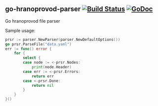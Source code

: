 ## go-hranoprovod-parser [![Build Status](https://travis-ci.org/Hranoprovod/parser.svg)](https://travis-ci.org/Hranoprovod/parser) [![GoDoc](https://godoc.org/github.com/Hranoprovod/parser?status.svg)](https://godoc.org/github.com/Hranoprovod/parser)

Go hranoprovod file parser

Sample usage:

```go
prsr := parser.NewParser(parser.NewDefaultOptions())
go prsr.ParseFile("data.yaml")
err := func() error {
	for {
		select {
		case node := <-prsr.Nodes:
			print(node.Header)
		case err := <-prsr.Errors:
			return err
		case <-prsr.Done:
			return nil
		}
	}
}()

```
